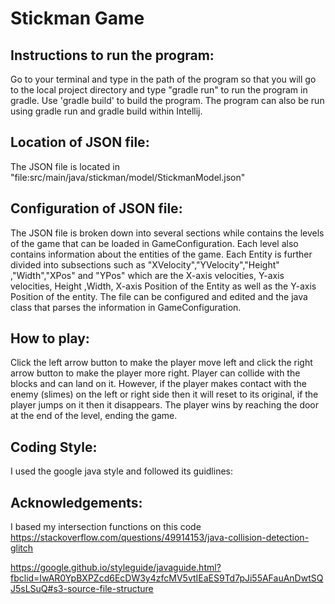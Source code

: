# Stickman Game

## Instructions to run the program:

Go to your terminal and type in the path of the program so that you will go to the local project directory and type "gradle run" to run the program in gradle. Use 'gradle build' to build the program. The program can also be run using gradle run and gradle build within Intellij.

## Location of JSON file:
The JSON file is located in "file:src/main/java/stickman/model/StickmanModel.json"

## Configuration of JSON file:
The JSON file is broken down into several sections while contains the levels of the game that can be loaded
in GameConfiguration. Each level also contains information about the entities of the game.
Each Entity is further divided into subsections such as "XVelocity","YVelocity","Height"
,"Width","XPos" and "YPos" which are the X-axis velocities, Y-axis velocities, Height
,Width, X-axis Position of the Entity as well as the Y-axis Position of the entity.
The file can be configured and edited and the java class that parses the information
in GameConfiguration.

## How to play:
Click the left arrow button to make the player move left and click the right arrow button to make the player more right.
Player can collide with the blocks and can land on it. However, if the player makes contact with the enemy (slimes)
on the left or right side then it will reset to its original, if the player jumps on it then it disappears.
The player wins by reaching the door at the end of the level, ending the game.



## Coding Style:
I used the google java style and followed its guidlines:

## Acknowledgements:

I based my intersection functions on this code
https://stackoverflow.com/questions/49914153/java-collision-detection-glitch


https://google.github.io/styleguide/javaguide.html?fbclid=IwAR0YpBXPZcd6EcDW3y4zfcMV5vtIEaES9Td7pJi55AFauAnDwtSQJ5sLSuQ#s3-source-file-structure
